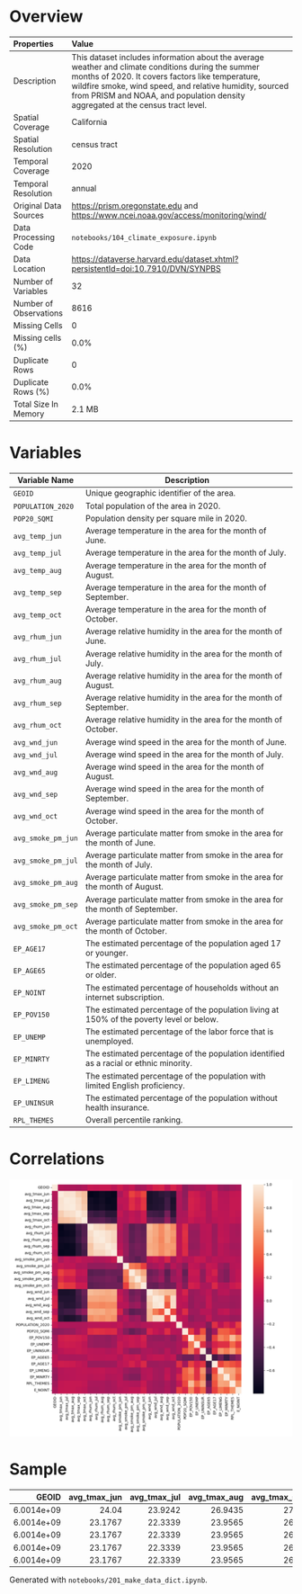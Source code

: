 # Overview

| Properties             | Value                                                                                                                                                                                                                                                                                                 |
|:-----------------------|:------------------------------------------------------------------------------------------------------------------------------------------------------------------------------------------------------------------------------------------------------------------------------------------------------|
| Description            | This dataset includes information about the average weather and climate conditions during the summer months of 2020. It covers factors like temperature, wildfire smoke, wind speed, and relative humidity, sourced from PRISM and NOAA, and population density aggregated at the census tract level. |
| Spatial Coverage       | California                                                                                                                                                                                                                                                                                            |
| Spatial Resolution     | census tract                                                                                                                                                                                                                                                                                          |
| Temporal Coverage      | 2020                                                                                                                                                                                                                                                                                                  |
| Temporal Resolution    | annual                                                                                                                                                                                                                                                                                                |
| Original Data Sources  | https://prism.oregonstate.edu and https://www.ncei.noaa.gov/access/monitoring/wind/                                                                                                                                                                                                                   |
| Data Processing Code   | `notebooks/104_climate_exposure.ipynb`                                                                                                                                                                                                                                                                |
| Data Location          | https://dataverse.harvard.edu/dataset.xhtml?persistentId=doi:10.7910/DVN/SYNPBS                                                                                                                                                                                                                       |
| Number of Variables    | 32                                                                                                                                                                                                                                                                                                    |
| Number of Observations | 8616                                                                                                                                                                                                                                                                                                  |
| Missing Cells          | 0                                                                                                                                                                                                                                                                                                     |
| Missing cells (%)      | 0.0%                                                                                                                                                                                                                                                                                                  |
| Duplicate Rows         | 0                                                                                                                                                                                                                                                                                                     |
| Duplicate Rows (%)     | 0.0%                                                                                                                                                                                                                                                                                                  |
| Total Size In Memory   | 2.1 MB                                                                                                                                                                                                                                                                                                |

# Variables

| Variable Name | Description |
| ------------- | ----------- |
| `GEOID` | Unique geographic identifier of the area. |
| `POPULATION_2020` | Total population of the area in 2020. |
| `POP20_SQMI` | Population density per square mile in 2020. |
| `avg_temp_jun` | Average temperature in the area for the month of June. |
| `avg_temp_jul` | Average temperature in the area for the month of July. |
| `avg_temp_aug` | Average temperature in the area for the month of August. |
| `avg_temp_sep` | Average temperature in the area for the month of September. |
| `avg_temp_oct` | Average temperature in the area for the month of October. |
| `avg_rhum_jun` | Average relative humidity in the area for the month of June. |
| `avg_rhum_jul` | Average relative humidity in the area for the month of July. |
| `avg_rhum_aug` | Average relative humidity in the area for the month of August. |
| `avg_rhum_sep` | Average relative humidity in the area for the month of September. |
| `avg_rhum_oct` | Average relative humidity in the area for the month of October. |
| `avg_wnd_jun` | Average wind speed in the area for the month of June. |
| `avg_wnd_jul` | Average wind speed in the area for the month of July. |
| `avg_wnd_aug` | Average wind speed in the area for the month of August. |
| `avg_wnd_sep` | Average wind speed in the area for the month of September. |
| `avg_wnd_oct` | Average wind speed in the area for the month of October. |
| `avg_smoke_pm_jun` | Average particulate matter from smoke in the area for the month of June. |
| `avg_smoke_pm_jul` | Average particulate matter from smoke in the area for the month of July. |
| `avg_smoke_pm_aug` | Average particulate matter from smoke in the area for the month of August. |
| `avg_smoke_pm_sep` | Average particulate matter from smoke in the area for the month of September. |
| `avg_smoke_pm_oct` | Average particulate matter from smoke in the area for the month of October. |
| `EP_AGE17` | The estimated percentage of the population aged 17 or younger. |
| `EP_AGE65` | The estimated percentage of the population aged 65 or older. |
| `EP_NOINT` | The estimated percentage of households without an internet subscription. |
| `EP_POV150` | The estimated percentage of the population living at 150% of the poverty level or below. |
| `EP_UNEMP` | The estimated percentage of the labor force that is unemployed. |
| `EP_MINRTY` | The estimated percentage of the population identified as a racial or ethnic minority. |
| `EP_LIMENG` | The estimated percentage of the population with limited English proficiency. |
| `EP_UNINSUR` | The estimated percentage of the population without health insurance. |
| `RPL_THEMES` | Overall percentile ranking. |

# Correlations

![](figs/corr_climate_exposure_ca.png)

# Sample

|      GEOID |   avg_tmax_jun |   avg_tmax_jul |   avg_tmax_aug |   avg_tmax_sep |   avg_tmax_oct |   avg_rhum_jun |   avg_rhum_jul |   avg_rhum_aug |   avg_rhum_sep |   avg_rhum_oct |   avg_smoke_pm_jun |   avg_smoke_pm_jul |   avg_smoke_pm_aug |   avg_smoke_pm_sep |   avg_smoke_pm_oct |   avg_wnd_jun |   avg_wnd_jul |   avg_wnd_aug |   avg_wnd_sep |   avg_wnd_oct |   POPULATION_2020 |   POP20_SQMI |   EP_POV150 |   EP_UNEMP |   EP_UNINSUR |   EP_AGE65 |   EP_AGE17 |   EP_LIMENG |   EP_MINRTY |   RPL_THEMES |   E_NOINT |
|-----------:|---------------:|---------------:|---------------:|---------------:|---------------:|---------------:|---------------:|---------------:|---------------:|---------------:|-------------------:|-------------------:|-------------------:|-------------------:|-------------------:|--------------:|--------------:|--------------:|--------------:|--------------:|------------------:|-------------:|------------:|-----------:|-------------:|-----------:|-----------:|------------:|------------:|-------------:|----------:|
| 6.0014e+09 |        24.04   |        23.9242 |        26.9435 |          27.18 |        25.721  |        78.0967 |        84.3613 |        77.3323 |        71.41   |        55.3065 |                  0 |           0.133076 |            6.6703  |            25.2394 |            5.94424 |       4.23107 |       4.09597 |       3.59107 |       2.12102 |       2.64452 |              3038 |       1133.6 |         6.8 |        1   |          0.5 |       25.3 |       18.6 |         0   |        27.3 |       0.0255 |       320 |
| 6.0014e+09 |        23.1767 |        22.3339 |        23.9565 |          26.17 |        25.5952 |        79.64   |        84.2    |        80.3677 |        74.6667 |        62.9    |                  0 |           0.14501  |            6.92154 |            25.341  |            6.17948 |       4.24232 |       4.10167 |       3.5977  |       2.13196 |       2.6516  |              2001 |       8700   |         7   |        7.9 |          0.4 |       21.7 |       16.3 |         1.3 |        32.8 |       0.1978 |        30 |
| 6.0014e+09 |        23.1767 |        22.3339 |        23.9565 |          26.17 |        25.5952 |        79.64   |        84.2    |        80.3677 |        74.6667 |        62.9    |                  0 |           0.14501  |            6.92154 |            25.341  |            6.17948 |       4.24565 |       4.10315 |       3.59958 |       2.13571 |       2.65343 |              5504 |      12800   |         8.6 |        3.4 |          0.3 |       16.4 |       17   |         0.3 |        39   |       0.356  |       300 |
| 6.0014e+09 |        23.1767 |        22.3339 |        23.9565 |          26.17 |        25.5952 |        79.64   |        84.2    |        80.3677 |        74.6667 |        62.9    |                  0 |           0.14501  |            6.92154 |            25.341  |            6.17948 |       4.24649 |       4.10468 |       3.60054 |       2.13374 |       2.65534 |              4112 |      14685.7 |        12   |        2.5 |          2.6 |       10.8 |       21.1 |         1.3 |        35.5 |       0.1596 |        72 |
| 6.0014e+09 |        23.1767 |        22.3339 |        23.9565 |          26.17 |        25.5952 |        79.64   |        84.2    |        80.3677 |        74.6667 |        62.9    |                  0 |           0.14501  |            6.92154 |            25.341  |            6.17948 |       4.25036 |       4.1075  |       3.60318 |       2.13536 |       2.65884 |              3644 |      15843.5 |        12.8 |        6.4 |          2.7 |       15.1 |       11.5 |         1.1 |        55.3 |       0.1312 |       207 |


Generated with `notebooks/201_make_data_dict.ipynb`.
